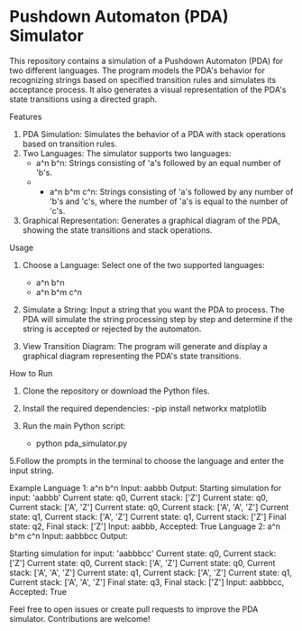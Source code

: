 # Pushdown Automaton (PDA) Simulator

This repository contains a simulation of a Pushdown Automaton (PDA) for two different languages. The program models the PDA's behavior for recognizing strings based on specified transition rules and simulates its acceptance process. It also generates a visual representation of the PDA's state transitions using a directed graph.

Features
1. PDA Simulation: Simulates the behavior of a PDA with stack operations based on transition rules.
2. Two Languages: The simulator supports two languages:
    - a^n b^n: Strings consisting of 'a's followed by an equal number of 'b's.
    - - a^n b^m c^n: Strings consisting of 'a's followed by any number of 'b's and 'c's, where the number of 'a's is equal to the number of 'c's.
3. Graphical Representation: Generates a graphical diagram of the PDA, showing the state transitions and stack operations.

Usage
1. Choose a Language: Select one of the two supported languages:
    - a^n b^n
    - a^n b^m c^n

2. Simulate a String: Input a string that you want the PDA to process. The PDA will simulate the string processing step by step and determine if the string is accepted or rejected by the automaton.

3. View Transition Diagram: The program will generate and display a graphical diagram representing the PDA's state transitions.

How to Run
1. Clone the repository or download the Python files.
2. Install the required dependencies:
    -pip install networkx matplotlib
   
4. Run the main Python script:
    - python pda_simulator.py
      
5.Follow the prompts in the terminal to choose the language and enter the input string.

Example
Language 1: a^n b^n
Input: aabbb
Output:
Starting simulation for input: 'aabbb'
Current state: q0, Current stack: ['Z']
Current state: q0, Current stack: ['A', 'Z']
Current state: q0, Current stack: ['A', 'A', 'Z']
Current state: q1, Current stack: ['A', 'Z']
Current state: q1, Current stack: ['Z']
Final state: q2, Final stack: ['Z']
Input: aabbb, Accepted: True
Language 2: a^n b^m c^n
Input: aabbbcc
Output:

Starting simulation for input: 'aabbbcc'
Current state: q0, Current stack: ['Z']
Current state: q0, Current stack: ['A', 'Z']
Current state: q0, Current stack: ['A', 'A', 'Z']
Current state: q1, Current stack: ['A', 'Z']
Current state: q1, Current stack: ['A', 'A', 'Z']
Final state: q3, Final stack: ['Z']
Input: aabbbcc, Accepted: True

Feel free to open issues or create pull requests to improve the PDA simulator. Contributions are welcome!
